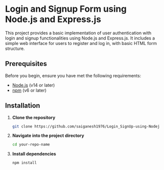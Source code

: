 # Login and Signup Form using Node.js and Express.js

This project provides a basic implementation of user authentication with login and signup functionalities using Node.js and Express.js. It includes a simple web interface for users to register and log in, with basic HTML form structure.

## Prerequisites

Before you begin, ensure you have met the following requirements:

- [Node.js](https://nodejs.org/) (v14 or later)
- [npm](https://www.npmjs.com/) (v6 or later)

## Installation

1. **Clone the repository**

   ```bash
   git clone https://github.com/saiganesh1976/Login_SignUp-using-Nodejs-and-Express
2. **Navigate into the project directory**
   
    ```bash
    cd your-repo-name
3. **Install dependencies**

    ```bash
    npm install
    
